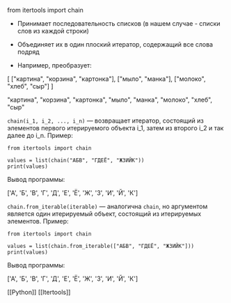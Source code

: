 from itertools import chain
- Принимает последовательность списков (в нашем случае - списки слов из каждой строки)
    
- Объединяет их в один плоский итератор, содержащий все слова подряд
    
- Например, преобразует:


[
    ["картина", "корзина", "картонка"],
    ["мыло", "манка"],
    ["молоко", "хлеб", "сыр"]
]

"картина", "корзина", "картонка", "мыло", "манка", "молоко", "хлеб", "сыр"


`chain(i_1, i_2, ..., i_n)` — возвращает итератор, состоящий из элементов первого итерируемого объекта i_1, затем из второго i_2 и так далее до i_n. Пример:

```
from itertools import chain

values = list(chain("АБВ", "ГДЕЁ", "ЖЗИЙК"))
print(values)
```

Вывод программы:

['А', 'Б', 'В', 'Г', 'Д', 'Е', 'Ё', 'Ж', 'З', 'И', 'Й', 'К']

`chain.from_iterable(iterable)` — аналогична `chain`, но аргументом является один итерируемый объект, состоящий из итерируемых элементов. Пример:

```
from itertools import chain

values = list(chain.from_iterable(["АБВ", "ГДЕЁ", "ЖЗИЙК"]))
print(values)
```

Вывод программы:

['А', 'Б', 'В', 'Г', 'Д', 'Е', 'Ё', 'Ж', 'З', 'И', 'Й', 'К']



[[Python]]
[[Itertools]]